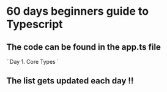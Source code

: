 # 60 days beginners guide to Typescript

## The code can be found in the app.ts file

``Day 1. Core Types `



## The list gets updated each day !!

